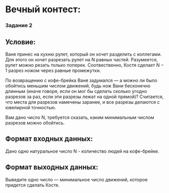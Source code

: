 # Вечный контест:

### Задание 2

## Условие:

Ваня принес на кухню рулет, который он хочет разделить с коллегами. Для этого он хочет разрезать рулет на N равных частей. Разумеется, рулет можно резать только поперек. Соотвественно, Костя сделает N − 1 разрез ножом через равные промежутки.

По возвращению с кофе-брейка Ваня задумался — а можно ли было обойтись меньшим числом движений, будь нож Вани бесконечно длинным (иначе говоря, если он мог бы сделать сколько угодно разрезов за раз, если эти разрезы лежат на одной прямой)? Считается, что места для разрезов намечены заранее, и все разрезы делаются с ювелирной точностью.

Вам дано число N, требуется сказать, каким минимальным числом разрезов можно обойтись.

## Формат входных данных: 

Дано одно натуральное число N - количество людей на кофе-брейке.

## Формат выходных данных: 

Выведите одно число — минимальное число движений, которое придется сделать Косте.